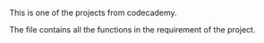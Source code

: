 This is one of the projects from codecademy.

The file contains all the functions in the requirement of the project. 
